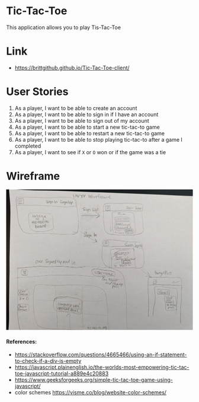 # Tic-Tac-Toe
This application allows you to play Tis-Tac-Toe

# Link
- https://brittgithub.github.io/Tic-Tac-Toe-client/

# User Stories

   1. As a player, I want to be able to create an account
   2. As a player, I want to be able to sign in if I have an account
   3. As a player, I want to be able to sign out of my account
   4. As a player, I want to be able to start a new tic-tac-to game
   5. As a player, I want to be able to restart a new tic-tac-to game
   6. As a player, I want to be able to stop playing tic-tac-to after a game I completed
   7. As a player, I want to see if `X` or `O` won or if the game was a tie

# Wireframe
![Wireframe](/public/laptop_wirefram_draft1.jpeg)

#### References: 
- https://stackoverflow.com/questions/4665466/using-an-if-statement-to-check-if-a-div-is-empty
- https://javascript.plainenglish.io/the-worlds-most-empowering-tic-tac-toe-javascript-tutorial-a889e4c20883 
- https://www.geeksforgeeks.org/simple-tic-tac-toe-game-using-javascript/
- color schemes https://visme.co/blog/website-color-schemes/